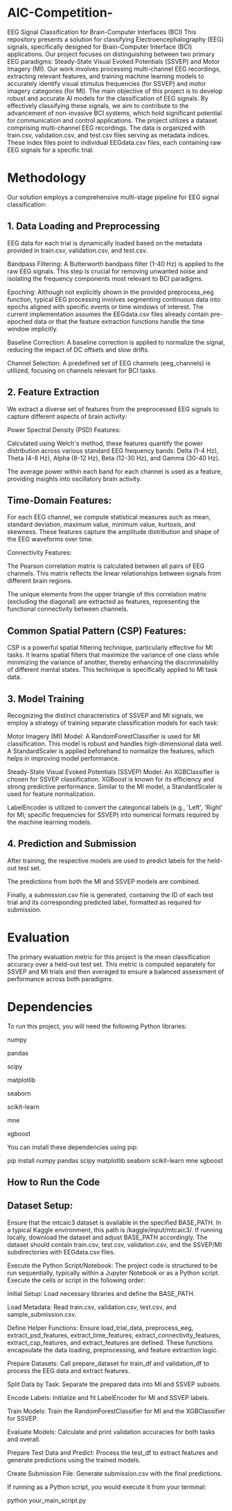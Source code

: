 # AIC-Competition-
EEG Signal Classification for Brain-Computer Interfaces (BCI) This repository presents a solution for classifying Electroencephalography (EEG) signals, specifically designed for Brain-Computer Interface (BCI) applications. Our project focuses on distinguishing between two primary EEG paradigms: Steady-State Visual Evoked Potentials (SSVEP) and Motor Imagery (MI). Our work involves processing multi-channel EEG recordings, extracting relevant features, and training machine learning models to accurately identify visual stimulus frequencies (for SSVEP) and motor imagery categories (for MI). The main objective of this project is to develop robust and accurate AI models for the classification of EEG signals. By effectively classifying these signals, we aim to contribute to the advancement of non-invasive BCI systems, which hold significant potential for communication and control applications. The project utilizes a dataset comprising multi-channel EEG recordings. The data is organized with train.csv, validation.csv, and test.csv files serving as metadata indices. These index files point to individual EEGdata.csv files, each containing raw EEG signals for a specific trial. 







# Methodology
Our solution employs a comprehensive multi-stage pipeline for EEG signal classification:

## 1. Data Loading and Preprocessing
EEG data for each trial is dynamically loaded based on the metadata provided in train.csv, validation.csv, and test.csv.

Bandpass Filtering: A Butterworth bandpass filter (1-40 Hz) is applied to the raw EEG signals. This step is crucial for removing unwanted noise and isolating the frequency components most relevant to BCI paradigms.

Epoching: Although not explicitly shown in the provided preprocess_eeg function, typical EEG processing involves segmenting continuous data into epochs aligned with specific events or time windows of interest. The current implementation assumes the EEGdata.csv files already contain pre-epoched data or that the feature extraction functions handle the time window implicitly.

Baseline Correction: A baseline correction is applied to normalize the signal, reducing the impact of DC offsets and slow drifts.

Channel Selection: A predefined set of EEG channels (eeg_channels) is utilized, focusing on channels relevant for BCI tasks.

## 2. Feature Extraction
We extract a diverse set of features from the preprocessed EEG signals to capture different aspects of brain activity:

Power Spectral Density (PSD) Features:

Calculated using Welch's method, these features quantify the power distribution across various standard EEG frequency bands: Delta (1-4 Hz), Theta (4-8 Hz), Alpha (8-12 Hz), Beta (12-30 Hz), and Gamma (30-40 Hz).

The average power within each band for each channel is used as a feature, providing insights into oscillatory brain activity.

## Time-Domain Features:

For each EEG channel, we compute statistical measures such as mean, standard deviation, maximum value, minimum value, kurtosis, and skewness. These features capture the amplitude distribution and shape of the EEG waveforms over time.

Connectivity Features:

The Pearson correlation matrix is calculated between all pairs of EEG channels. This matrix reflects the linear relationships between signals from different brain regions.

The unique elements from the upper triangle of this correlation matrix (excluding the diagonal) are extracted as features, representing the functional connectivity between channels.

## Common Spatial Pattern (CSP) Features:

CSP is a powerful spatial filtering technique, particularly effective for MI tasks. It learns spatial filters that maximize the variance of one class while minimizing the variance of another, thereby enhancing the discriminability of different mental states. This technique is specifically applied to MI task data.

## 3. Model Training
Recognizing the distinct characteristics of SSVEP and MI signals, we employ a strategy of training separate classification models for each task:

Motor Imagery (MI) Model: A RandomForestClassifier is used for MI classification. This model is robust and handles high-dimensional data well. A StandardScaler is applied beforehand to normalize the features, which helps in improving model performance.

Steady-State Visual Evoked Potentials (SSVEP) Model: An XGBClassifier is chosen for SSVEP classification. XGBoost is known for its efficiency and strong predictive performance. Similar to the MI model, a StandardScaler is used for feature normalization.

LabelEncoder is utilized to convert the categorical labels (e.g., 'Left', 'Right' for MI; specific frequencies for SSVEP) into numerical formats required by the machine learning models.

## 4. Prediction and Submission
After training, the respective models are used to predict labels for the held-out test set.

The predictions from both the MI and SSVEP models are combined.

Finally, a submission.csv file is generated, containing the ID of each test trial and its corresponding predicted label, formatted as required for submission.

# Evaluation
The primary evaluation metric for this project is the mean classification accuracy over a held-out test set. This metric is computed separately for SSVEP and MI trials and then averaged to ensure a balanced assessment of performance across both paradigms.

# Dependencies
To run this project, you will need the following Python libraries:

numpy

pandas

scipy

matplotlib

seaborn

scikit-learn

mne

xgboost

You can install these dependencies using pip:

pip install numpy pandas scipy matplotlib seaborn scikit-learn mne xgboost

## How to Run the Code
## Dataset Setup:

Ensure that the mtcaic3 dataset is available in the specified BASE_PATH. In a typical Kaggle environment, this path is /kaggle/input/mtcaic3/. If running locally, download the dataset and adjust BASE_PATH accordingly. The dataset should contain train.csv, test.csv, validation.csv, and the SSVEP/MI subdirectories with EEGdata.csv files.

Execute the Python Script/Notebook:
The project code is structured to be run sequentially, typically within a Jupyter Notebook or as a Python script. Execute the cells or script in the following order:

Initial Setup: Load necessary libraries and define the BASE_PATH.

Load Metadata: Read train.csv, validation.csv, test.csv, and sample_submission.csv.

Define Helper Functions: Ensure load_trial_data, preprocess_eeg, extract_psd_features, extract_time_features, extract_connectivity_features, extract_csp_features, and extract_features are defined. These functions encapsulate the data loading, preprocessing, and feature extraction logic.

Prepare Datasets: Call prepare_dataset for train_df and validation_df to process the EEG data and extract features.

Split Data by Task: Separate the prepared data into MI and SSVEP subsets.

Encode Labels: Initialize and fit LabelEncoder for MI and SSVEP labels.

Train Models: Train the RandomForestClassifier for MI and the XGBClassifier for SSVEP.

Evaluate Models: Calculate and print validation accuracies for both tasks and overall.

Prepare Test Data and Predict: Process the test_df to extract features and generate predictions using the trained models.

Create Submission File: Generate submission.csv with the final predictions.

If running as a Python script, you would execute it from your terminal:

python your_main_script.py
